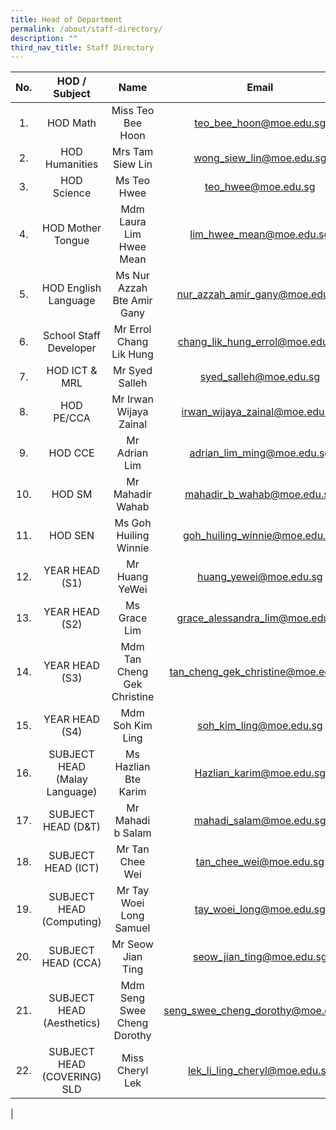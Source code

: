 ```yaml
---
title: Head of Department
permalink: /about/staff-directory/
description: ""
third_nav_title: Staff Directory
---
```


| No. | HOD / Subject | Name | Email |
|:---:|:---:|:---:|:---:|
| 1.            | HOD Math | Miss Teo Bee Hoon | [teo_bee_hoon@moe.edu.sg](mailto:teo_bee_hoon@moe.edu.sg) |
| 2.            | HOD Humanities | Mrs Tam Siew Lin | [wong_siew_lin@moe.edu.sg](mailto:wong_siew_lin@moe.edu.sg) |
| 3.            | HOD Science | Ms Teo Hwee | [teo_hwee@moe.edu.sg](mailto:teo_hwee@moe.edu.sg) |
| 4.            | HOD Mother Tongue | Mdm Laura Lim Hwee Mean | [lim_hwee_mean@moe.edu.sg](mailto:lim_hwee_mean@moe.edu.sg) |
| 5.            | HOD English Language | Ms Nur Azzah Bte Amir Gany | [nur_azzah_amir_gany@moe.edu.sg](mailto:nur_azzah_amir_gany@moe.edu.sg) |
| 6.            | School Staff Developer | Mr Errol Chang Lik Hung | [chang_lik_hung_errol@moe.edu.sg](mailto:chang_lik_hung_errol@moe.edu.sg) |
| 7.            | HOD ICT & MRL | Mr Syed Salleh | [syed_salleh@moe.edu.sg](mailto:syed_salleh@moe.edu.sg) |
| 8.            | HOD PE/CCA | Mr Irwan Wijaya Zainal | [irwan_wijaya_zainal@moe.edu.sg](mailto:irwan_wijaya_zainal@moe.edu.sg) |
| 9.            | HOD CCE | Mr Adrian Lim | [adrian_lim_ming@moe.edu.sg](mailto:adrian_lim_ming@moe.edu.sg) |
| 10.         | HOD SM | Mr Mahadir Wahab | [mahadir_b_wahab@moe.edu.sg](mailto:mahadir_b_wahab@moe.edu.sg) |
| 11.         | HOD SEN | Ms Goh Huiling Winnie | [goh_huiling_winnie@moe.edu.sg](mailto:goh_huiling_winnie@moe.edu.sg) |
| 12.         | YEAR HEAD (S1) | Mr Huang YeWei | [huang_yewei@moe.edu.sg](mailto:huang_yewei@moe.edu.sg) |
| 13.         | YEAR HEAD (S2) | Ms Grace Lim | [grace_alessandra_lim@moe.edu.sg](mailto:grace_alessandra_lim@moe.edu.sg) |
| 14.         | YEAR HEAD (S3) | Mdm Tan Cheng Gek Christine | [tan_cheng_gek_christine@moe.edu.sg](mailto:tan_cheng_gek_christine@moe.edu.sg) |
| 15.         | YEAR HEAD (S4) | Mdm Soh Kim Ling | [soh_kim_ling@moe.edu.sg](mailto:soh_kim_ling@moe.edu.sg) |
| 16.         | SUBJECT HEAD (Malay Language) | Ms Hazlian Bte Karim | [Hazlian_karim@moe.edu.sg](mailto:Hazlian_karim@moe.edu.sg) |
| 17.         | SUBJECT HEAD (D&T) | Mr Mahadi b Salam | [mahadi_salam@moe.edu.sg](mailto:mahadi_salam@moe.edu.sg) |
| 18.         | SUBJECT HEAD (ICT) | Mr Tan Chee Wei | [tan_chee_wei@moe.edu.sg](mailto:tan_chee_wei@moe.edu.sg) |
| 19.         | SUBJECT HEAD (Computing) | Mr Tay Woei Long Samuel | [tay_woei_long@moe.edu.sg](mailto:tay_woei_long@moe.edu.sg) |
| 20.         | SUBJECT HEAD (CCA) | Mr Seow Jian Ting | [seow_jian_ting@moe.edu.sg](mailto:seow_jian_ting@moe.edu.sg) |
| 21.         | SUBJECT HEAD (Aesthetics) | Mdm Seng Swee Cheng Dorothy | [seng_swee_cheng_dorothy@moe.edu.sg](mailto:seng_swee_cheng_dorothy@moe.edu.sg) |
| 22.         | SUBJECT HEAD (COVERING) SLD | Miss Cheryl Lek | [lek_li_ling_cheryl@moe.edu.sg](mailto:lek_li_ling_cheryl@moe.edu.sg) |

|